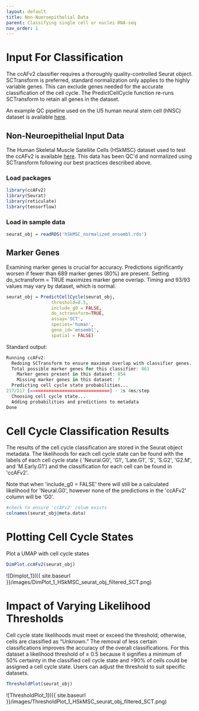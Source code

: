 ```yaml
---
layout: default
title: Non-Nueroepithelial Data 
parent: Classifying single cell or nuclei RNA-seq
nav_order: 1
---
```


# Input For Classification
The ccAFv2 classifier requires a thoroughly quality-controlled Seurat
object. SCTransform is preferred, standard normalization only applies to the
highly variable genes. This can exclude genes needed for the accurate
classification of the cell cycle. The PredictCellCycle
function re-runs SCTransform to retain all genes in the dataset. 

An example QC pipeline used on the U5 human neural stem cell (hNSC) dataset is available
[here](https://github.com/plaisier-lab/FIXLINK).

## Non-Neuroepithelial Input Data

The Human Skeletal Muscle Satellite Cells (HSkMSC) dataset used to test the ccAFv2 is
available
[here](https://zenodo.org/records/10961633/files/U5_normalized_ensembl.rds?download=1).
This data has been QC'd and normalized using SCTransform following our
best practices described above.
### Load packages 
```r
library(ccAFv2)
library(Seurat)
library(reticulate)
library(tensorflow)
```

### Load in sample data
```r
seurat_obj = readRDS('hSkMSC_normalized_ensembl.rds')
```
## Marker Genes
Examining marker genes is crucial for accuracy. Predictions
significantly worsen if fewer than 689 marker genes (80%) are present.
Setting do_sctransform = TRUE maximizes marker gene overlap. Timing and
93/93 values may vary by dataset, which is normal.

```r
seurat_obj = PredictCellCycle(seurat_obj,
                 threshold=0.5,
                 include_g0 = FALSE,
                 do_sctransform=TRUE,
                 assay='SCT',
                 species='human',
                 gene_id='ensembl',
                 spatial = FALSE)

```
Standard output:  
```r
Running ccAFv2:
  Redoing SCTransform to ensure maximum overlap with classifier genes...
  Total possible marker genes for this classifier: 861
    Marker genes present in this dataset: 854
    Missing marker genes in this dataset: 7
  Predicting cell cycle state probabilities...
217/217 [==============================] - 1s 4ms/step
  Choosing cell cycle state...
  Adding probabilities and predictions to metadata
Done
```

# Cell Cycle Classification Results

The results of the cell cycle classification are stored in the Seurat
object metadata. The likelihoods for each cell cycle state can be found
with the labels of each cell cycle state ( 'Neural.G0', 'G1', 'Late.G1', 'S',
'S.G2', 'G2.M', and 'M.Early.G1') and the classification for each cell
can be found in 'ccAFv2'.

Note that when 'include_g0 = FALSE' there will still be a calculated likelihood for 'Neural.G0', however none of the predictions in the 'ccAFv2' column will be 'G0'. 
```r
#check to ensure 'ccAFv2' colum exists
colnames(seurat_obj@meta.data)
```

# Plotting Cell Cycle States
Plot a UMAP with cell cycle states
```r
DimPlot.ccAFv2(seurat_obj)
```
![Dimplot_1]({{ site.baseurl }}/images/DimPlot_1_HSkMSC_seurat_obj_filtered_SCT.png)

# Impact of Varying Likelihood Thresholds
Cell cycle state likelihoods must meet or exceed the threshold; otherwise, cells are classified as “Unknown.” The removal of less certain classifications improves the accuracy of the overall classifications. 
For this dataset a likelihood threshold of ≥ 0.5 because it signifies a minimum of 50% certainty in the classified cell cycle state and >90% of cells could be assigned a cell cycle state. Users can adjust the threshold to suit specific datasets.

```r
ThresholdPlot(seurat_obj)
```
![ThresholdPlot_1]({{ site.baseurl }}/images/ThresholdPlot_1_HSkMSC_seurat_obj_filtered_SCT.png)
